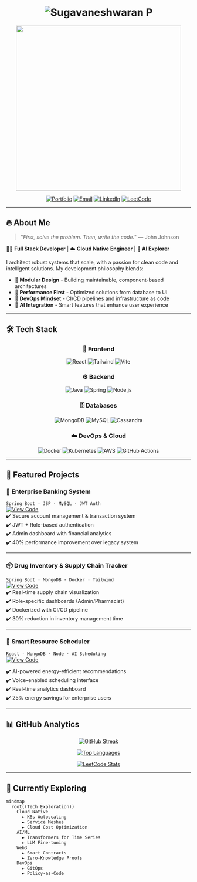 <h1 align="center">
  <img src="https://readme-typing-svg.demolab.com?font=Fira+Code&weight=600&size=28&duration=2000&pause=500&color=22D3EE&center=true&vCenter=true&width=600&lines=%F0%9F%8C%9F+Sugavaneshwaran+P;Full+Stack+Developer;Cloud+Native+Engineer;AI+Explorer" alt="Sugavaneshwaran P" />
</h1>

<p align="center">
  <img src="https://media.giphy.com/media/v1.Y2lkPTc5MGI3NjExc3VtY2R4eXJ6eWJ1b3V4d3J5cXJ3c3R4b2J3bHZ4eXZ5dGZ4dCZlcD12MV9pbnRlcm5hbF9naWZfYnlfaWQmY3Q9Zw/f3iwJFOVOwuy7K6FFw/giphy.gif" width="450" />
</p>

<div align="center">
  
[![Portfolio](https://img.shields.io/badge/✨_Portfolio-000000?style=for-the-badge&logo=vercel&logoColor=white)](https://sugavaneshwaranp.me)
[![Email](https://img.shields.io/badge/📧_sugavanesh08@gmail.com-D14836?style=for-the-badge&logo=gmail&logoColor=white)](mailto:sugavanesh08@gmail.com)
[![LinkedIn](https://img.shields.io/badge/👔_LinkedIn-0077B5?style=for-the-badge&logo=linkedin&logoColor=white)](https://www.linkedin.com/in/sugavaneshwaranp18/)
[![LeetCode](https://img.shields.io/badge/🧠_LeetCode-FFA116?style=for-the-badge&logo=leetcode&logoColor=black)](https://leetcode.com/u/Sugavaneshwaran_p/)

</div>

---

## 🔥 About Me

> "_First, solve the problem. Then, write the code._" — John Johnson

👨‍💻 **Full Stack Developer** | ☁️ **Cloud Native Engineer** | 🤖 **AI Explorer**

I architect robust systems that scale, with a passion for clean code and intelligent solutions. My development philosophy blends:

- 🧩 **Modular Design** - Building maintainable, component-based architectures
- 🚀 **Performance First** - Optimized solutions from database to UI
- 🔄 **DevOps Mindset** - CI/CD pipelines and infrastructure as code
- 🧠 **AI Integration** - Smart features that enhance user experience

---

## 🛠️ Tech Stack

<div align="center">

### 🎨 Frontend
![React](https://img.shields.io/badge/React-61DAFB?style=for-the-badge&logo=react&logoColor=black)
![Tailwind](https://img.shields.io/badge/Tailwind-06B6D4?style=for-the-badge&logo=tailwindcss&logoColor=white)
![Vite](https://img.shields.io/badge/Vite-646CFF?style=for-the-badge&logo=vite&logoColor=white)

### ⚙️ Backend
![Java](https://img.shields.io/badge/Java-007396?style=for-the-badge&logo=openjdk&logoColor=white)
![Spring](https://img.shields.io/badge/Spring-6DB33F?style=for-the-badge&logo=spring&logoColor=white)
![Node.js](https://img.shields.io/badge/Node.js-339933?style=for-the-badge&logo=nodedotjs&logoColor=white)

### 🗄️ Databases
![MongoDB](https://img.shields.io/badge/MongoDB-47A248?style=for-the-badge&logo=mongodb&logoColor=white)
![MySQL](https://img.shields.io/badge/MySQL-4479A1?style=for-the-badge&logo=mysql&logoColor=white)
![Cassandra](https://img.shields.io/badge/Cassandra-1287B1?style=for-the-badge&logo=apachecassandra&logoColor=white)

### ☁️ DevOps & Cloud
![Docker](https://img.shields.io/badge/Docker-2496ED?style=for-the-badge&logo=docker&logoColor=white)
![Kubernetes](https://img.shields.io/badge/Kubernetes-326CE5?style=for-the-badge&logo=kubernetes&logoColor=white)
![AWS](https://img.shields.io/badge/AWS-232F3E?style=for-the-badge&logo=amazonaws&logoColor=white)
![GitHub Actions](https://img.shields.io/badge/GitHub_Actions-2088FF?style=for-the-badge&logo=githubactions&logoColor=white)

</div>

---

## 🚀 Featured Projects

### 🏦 **Enterprise Banking System**  
`Spring Boot · JSP · MySQL · JWT Auth`  
[![View Code](https://img.shields.io/badge/View_Code-181717?style=for-the-badge&logo=github&logoColor=white)](https://github.com/SugavaneshwaranP/Banking-Application-SpringBoot)  
✔️ Secure account management & transaction system  
✔️ JWT + Role-based authentication  
✔️ Admin dashboard with financial analytics  
✔️ 40% performance improvement over legacy system  

---

### 📦 **Drug Inventory & Supply Chain Tracker**  
`Spring Boot · MongoDB · Docker · Tailwind`  
[![View Code](https://img.shields.io/badge/View_Code-181717?style=for-the-badge&logo=github&logoColor=white)](https://github.com/SugavaneshwaranP/Drug-Inventory)  
✔️ Real-time supply chain visualization  
✔️ Role-specific dashboards (Admin/Pharmacist)  
✔️ Dockerized with CI/CD pipeline  
✔️ 30% reduction in inventory management time  

---

### 🌿 **Smart Resource Scheduler**  
`React · MongoDB · Node · AI Scheduling`  
[![View Code](https://img.shields.io/badge/View_Code-181717?style=for-the-badge&logo=github&logoColor=white)](https://github.com/SugavaneshwaranP/Appliances) 

✔️ AI-powered energy-efficient recommendations  
✔️ Voice-enabled scheduling interface  
✔️ Real-time analytics dashboard  
✔️ 25% energy savings for enterprise users  

---

## 📊 GitHub Analytics

<div align="center">
  
[![GitHub Streak](https://github-readme-streak-stats.herokuapp.com?user=SugavaneshwaranP&theme=tokyonight&hide_border=true)](https://github.com/SugavaneshwaranP)

[![Top Languages](https://github-readme-stats.vercel.app/api/top-langs/?username=SugavaneshwaranP&layout=compact&theme=tokyonight&hide_border=true&langs_count=8)](https://github.com/anuraghazra/github-readme-stats)

[![LeetCode Stats](https://leetcard.jacoblin.cool/Sugavaneshwaran_p?theme=dark&font=Fira%20Code&ext=contest)](https://leetcode.com/Sugavaneshwaran_p/)

</div>

---

## 🌱 Currently Exploring

```mermaid
mindmap
  root((Tech Exploration))
    Cloud Native
      ► K8s Autoscaling
      ► Service Meshes
      ► Cloud Cost Optimization
    AI/ML
      ► Transformers for Time Series
      ► LLM Fine-tuning
    Web3
      ► Smart Contracts
      ► Zero-Knowledge Proofs
    DevOps
      ► GitOps
      ► Policy-as-Code

